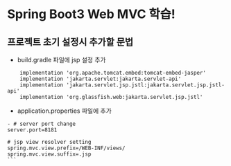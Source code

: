 # Spring Boot3 Web MVC 학습!

## 프로젝트 초기 설정시 추가할 문법
- build.gradle 파일에 jsp 설정 추가
 
```
    implementation 'org.apache.tomcat.embed:tomcat-embed-jasper'
    implementation 'jakarta.servlet:jakarta.servlet-api'
    implementation 'jakarta.servlet.jsp.jstl:jakarta.servlet.jsp.jstl-api'
    implementation 'org.glassfish.web:jakarta.servlet.jsp.jstl'
```
- application.properties 파일에 추가

````
- # server port change
server.port=8181

# jsp view resolver setting
spring.mvc.view.prefix=/WEB-INF/views/
spring.mvc.view.suffix=.jsp
```